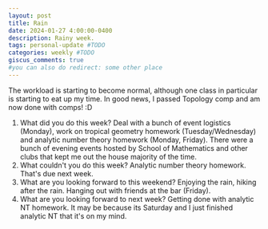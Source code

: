 ```yaml
---
layout: post
title: Rain
date: 2024-01-27 4:00:00-0400
description: Rainy week.
tags: personal-update #TODO
categories: weekly #TODO
giscus_comments: true
#you can also do redirect: some other place
---
```


The workload is starting to become normal, although one class in particular is starting to eat up my time. 
In good news, I passed Topology comp and am now done with comps! :D

1. What did you do this week?
Deal with a bunch of event logistics (Monday), work on tropical geometry homework (Tuesday/Wednesday) and analytic number theory homework (Monday, Friday). There were a bunch of evening events hosted by School of Mathematics and other clubs that kept me out the house majority of the time.
2. What couldn't you do this week?
Analytic number theory homework. That's due next week.
3. What are you looking forward to this weekend?
Enjoying the rain, hiking after the rain. Hanging out with friends at the bar (Friday).
4. What are you looking forward to next week?
Getting done with analytic NT homework. It may be because its Saturday and I just finished analytic NT that it's on my mind.